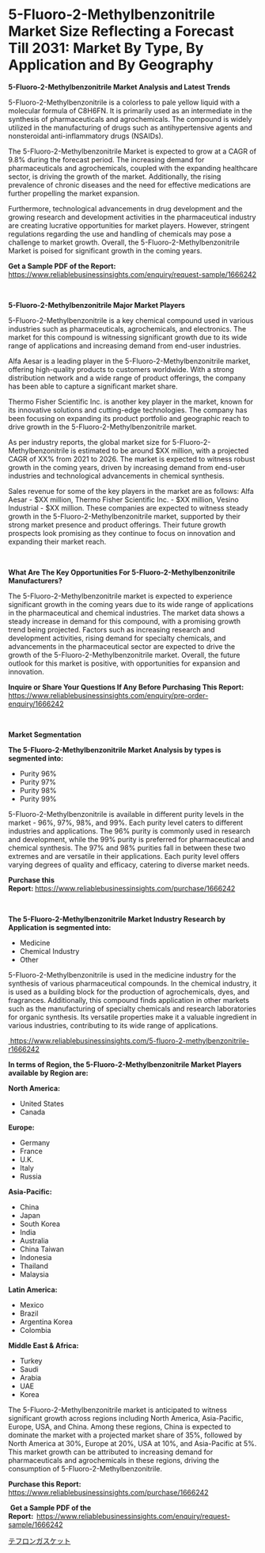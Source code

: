 <p><h1>5-Fluoro-2-Methylbenzonitrile Market Size Reflecting a Forecast Till 2031: Market By Type, By Application and By Geography</h1></p><p><strong>5-Fluoro-2-Methylbenzonitrile Market Analysis and Latest Trends</strong></p>
<p><p>5-Fluoro-2-Methylbenzonitrile is a colorless to pale yellow liquid with a molecular formula of C8H6FN. It is primarily used as an intermediate in the synthesis of pharmaceuticals and agrochemicals. The compound is widely utilized in the manufacturing of drugs such as antihypertensive agents and nonsteroidal anti-inflammatory drugs (NSAIDs).</p><p>The 5-Fluoro-2-Methylbenzonitrile Market is expected to grow at a CAGR of 9.8% during the forecast period. The increasing demand for pharmaceuticals and agrochemicals, coupled with the expanding healthcare sector, is driving the growth of the market. Additionally, the rising prevalence of chronic diseases and the need for effective medications are further propelling the market expansion.</p><p>Furthermore, technological advancements in drug development and the growing research and development activities in the pharmaceutical industry are creating lucrative opportunities for market players. However, stringent regulations regarding the use and handling of chemicals may pose a challenge to market growth. Overall, the 5-Fluoro-2-Methylbenzonitrile Market is poised for significant growth in the coming years.</p></p>
<p><strong>Get a Sample PDF of the Report:&nbsp;</strong> <a href="https://www.reliablebusinessinsights.com/enquiry/request-sample/1666242">https://www.reliablebusinessinsights.com/enquiry/request-sample/1666242</a></p>
<p>&nbsp;</p>
<p><strong>5-Fluoro-2-Methylbenzonitrile Major Market Players</strong></p>
<p><p>5-Fluoro-2-Methylbenzonitrile is a key chemical compound used in various industries such as pharmaceuticals, agrochemicals, and electronics. The market for this compound is witnessing significant growth due to its wide range of applications and increasing demand from end-user industries.</p><p>Alfa Aesar is a leading player in the 5-Fluoro-2-Methylbenzonitrile market, offering high-quality products to customers worldwide. With a strong distribution network and a wide range of product offerings, the company has been able to capture a significant market share.</p><p>Thermo Fisher Scientific Inc. is another key player in the market, known for its innovative solutions and cutting-edge technologies. The company has been focusing on expanding its product portfolio and geographic reach to drive growth in the 5-Fluoro-2-Methylbenzonitrile market.</p><p>As per industry reports, the global market size for 5-Fluoro-2-Methylbenzonitrile is estimated to be around $XX million, with a projected CAGR of XX% from 2021 to 2026. The market is expected to witness robust growth in the coming years, driven by increasing demand from end-user industries and technological advancements in chemical synthesis.</p><p>Sales revenue for some of the key players in the market are as follows: Alfa Aesar - $XX million, Thermo Fisher Scientific Inc. - $XX million, Vesino Industrial - $XX million. These companies are expected to witness steady growth in the 5-Fluoro-2-Methylbenzonitrile market, supported by their strong market presence and product offerings. Their future growth prospects look promising as they continue to focus on innovation and expanding their market reach.</p></p>
<p>&nbsp;</p>
<p><strong>What Are The Key Opportunities For 5-Fluoro-2-Methylbenzonitrile Manufacturers?</strong></p>
<p><p>The 5-Fluoro-2-Methylbenzonitrile market is expected to experience significant growth in the coming years due to its wide range of applications in the pharmaceutical and chemical industries. The market data shows a steady increase in demand for this compound, with a promising growth trend being projected. Factors such as increasing research and development activities, rising demand for specialty chemicals, and advancements in the pharmaceutical sector are expected to drive the growth of the 5-Fluoro-2-Methylbenzonitrile market. Overall, the future outlook for this market is positive, with opportunities for expansion and innovation.</p></p>
<p><strong>Inquire or Share Your Questions If Any Before Purchasing This Report:</strong> <a href="https://www.reliablebusinessinsights.com/enquiry/pre-order-enquiry/1666242">https://www.reliablebusinessinsights.com/enquiry/pre-order-enquiry/1666242</a></p>
<p>&nbsp;</p>
<p><strong>Market Segmentation</strong></p>
<p><strong>The 5-Fluoro-2-Methylbenzonitrile Market Analysis by types is segmented into:</strong></p>
<p><ul><li>Purity 96%</li><li>Purity 97%</li><li>Purity 98%</li><li>Purity 99%</li></ul></p>
<p><p>5-Fluoro-2-Methylbenzonitrile is available in different purity levels in the market - 96%, 97%, 98%, and 99%. Each purity level caters to different industries and applications. The 96% purity is commonly used in research and development, while the 99% purity is preferred for pharmaceutical and chemical synthesis. The 97% and 98% purities fall in between these two extremes and are versatile in their applications. Each purity level offers varying degrees of quality and efficacy, catering to diverse market needs.</p></p>
<p><strong>Purchase this Report:&nbsp;</strong><a href="https://www.reliablebusinessinsights.com/purchase/1666242">https://www.reliablebusinessinsights.com/purchase/1666242</a></p>
<p>&nbsp;</p>
<p><strong>The 5-Fluoro-2-Methylbenzonitrile Market Industry Research by Application is segmented into:</strong></p>
<p><ul><li>Medicine</li><li>Chemical Industry</li><li>Other</li></ul></p>
<p><p>5-Fluoro-2-Methylbenzonitrile is used in the medicine industry for the synthesis of various pharmaceutical compounds. In the chemical industry, it is used as a building block for the production of agrochemicals, dyes, and fragrances. Additionally, this compound finds application in other markets such as the manufacturing of specialty chemicals and research laboratories for organic synthesis. Its versatile properties make it a valuable ingredient in various industries, contributing to its wide range of applications.</p></p>
<p><a href="https://www.reliablebusinessinsights.com/5-fluoro-2-methylbenzonitrile-r1666242">&nbsp;https://www.reliablebusinessinsights.com/5-fluoro-2-methylbenzonitrile-r1666242</a></p>
<p><strong>In terms of Region, the 5-Fluoro-2-Methylbenzonitrile Market Players available by Region are:</strong></p>
<p>
    <p> <strong> North America: </strong>
        <ul>
            <li>United States</li>
            <li>Canada</li>
        </ul>
        </p> 
    <p> <strong> Europe: </strong>
        <ul>
            <li>Germany</li>
            <li>France</li>
            <li>U.K.</li>
            <li>Italy</li>
            <li>Russia</li>
        </ul>
        </p> 
    <p> <strong> Asia-Pacific: </strong>
        <ul>
            <li>China</li>
            <li>Japan</li>
            <li>South Korea</li>
            <li>India</li>
            <li>Australia</li>
            <li>China Taiwan</li>
            <li>Indonesia</li>
            <li>Thailand</li>
            <li>Malaysia</li>
        </ul>
        </p> 
    <p> <strong> Latin America: </strong>
        <ul>
            <li>Mexico</li>
            <li>Brazil</li>
            <li>Argentina Korea</li>
            <li>Colombia</li>
        </ul>
        </p> 
    <p> <strong> Middle East & Africa: </strong>
        <ul>
            <li>Turkey</li>
            <li>Saudi</li>
            <li>Arabia</li>
            <li>UAE</li>
            <li>Korea</li>
        </ul>
    </p>
    </p>
<p><p>The 5-Fluoro-2-Methylbenzonitrile market is anticipated to witness significant growth across regions including North America, Asia-Pacific, Europe, USA, and China. Among these regions, China is expected to dominate the market with a projected market share of 35%, followed by North America at 30%, Europe at 20%, USA at 10%, and Asia-Pacific at 5%. This market growth can be attributed to increasing demand for pharmaceuticals and agrochemicals in these regions, driving the consumption of 5-Fluoro-2-Methylbenzonitrile.</p></p>
<p><strong>Purchase this Report: </strong><a href="https://www.reliablebusinessinsights.com/purchase/1666242">https://www.reliablebusinessinsights.com/purchase/1666242</a></p>
<p>&nbsp;<strong>Get a Sample PDF of the Report:&nbsp;&nbsp;</strong><a href="https://www.reliablebusinessinsights.com/enquiry/request-sample/1666242">https://www.reliablebusinessinsights.com/enquiry/request-sample/1666242</a></p>
<p><strong></strong></p>
<p><p><a href="https://github.com/oafhukehf4709715/Market-Research-Report-List-3/blob/main/13318183821.md">テフロンガスケット</a></p></p>